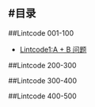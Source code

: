 #目录
---
##Lintcode 001-100
* [Lintcode1:A + B 问题](./lintcode001_100/Lintcode001.md)  

##Lintcode 200-300

##Lintcode 300-400

##Lintcode 400-500